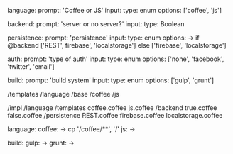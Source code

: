 
language:
  prompt: 'Coffee or JS'
  input:
    type: enum
    options: ['coffee', 'js']


backend:
  prompt: 'server or no server?'
  input:
    type: Boolean
    
persistence:
  prompt: 'persistence'
  input:
    type: enum
    options: ->
      if @backend
        ['REST', firebase', 'localstorage']
      else
        ['firebase', 'localstorage']

auth:
  prompt: 'type of auth'
  input:
    type: enum
    options: ['none', 'facebook', 'twitter', 'email']

build:
  prompt: 'build system'
  input: 
    type: enum
    options: ['gulp', 'grunt']



/templates
 /language
   /base
   /coffee
   /js

/impl
  /language
    /templates
    coffee.coffee
    js.coffee
  /backend
    true.coffee
    false.coffee
  /persistence
    REST.coffee
    firebase.coffee
    localstorage.coffee


language:
  coffee: ->
    cp '/coffee/**', '/'
  js: ->

build:
  gulp: ->
  grunt: ->
